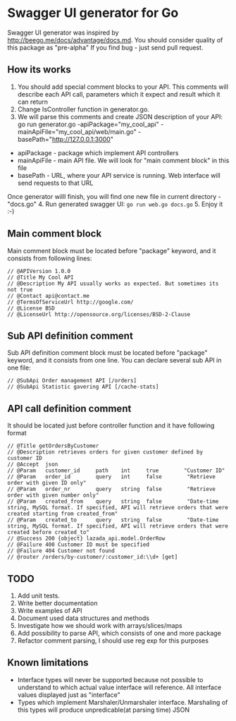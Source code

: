 Swagger UI generator for Go   
===========================   

Swagger UI generator was inspired by http://beego.me/docs/advantage/docs.md. You should consider quality of this package as "pre-alpha"
If you find bug - just send pull request.

How its works   
--------------
1. You should add special comment blocks to your API. This comments will  describe each API call, parameters which it expect and result which it can return
2. Change IsController function in generator.go.  
3. We will parse this comments and create JSON description of your API:
  go run generator.go -apiPackage="my_cool_api" -mainApiFile="my_cool_api/web/main.go" -basePath="http://127.0.0.1:3000"
  * apiPackage  - package which implement API controllers
  * mainApiFile - main API file. We will look for "main comment block" in this file
  * basePath    - URL, where your API service is running. Web interface will send requests to that URL

  Once generator willl finish, you will find one new file in current directory - "docs.go"
4. Run generated swagger UI:
`go run web.go docs.go`
5. Enjoy it :-)

Main comment block
-------------------
Main comment block must be located before "package" keyword, and it consists from following lines:  

    // @APIVersion 1.0.0
    // @Title My Cool API
    // @Description My API usually works as expected. But sometimes its not true 
    // @Contact api@contact.me
    // @TermsOfServiceUrl http://google.com/
    // @License BSD
    // @LicenseUrl http://opensource.org/licenses/BSD-2-Clause

Sub API definition comment
--------------------------
Sub API definition comment block must be located before "package" keyword, and it consists from one line. You can declare several sub API in one file:

    // @SubApi Order management API [/orders]
    // @SubApi Statistic gavering API [/cache-stats]

API call definition comment
---------------------------
It should be located just before controller function and it have following format

    // @Title getOrdersByCustomer
    // @Description retrieves orders for given customer defined by customer ID
    // @Accept  json
    // @Param   customer_id     path    int     true        "Customer ID"
    // @Param   order_id        query   int     false        "Retrieve order with given ID only"
    // @Param   order_nr        query   string  false        "Retrieve order with given number only"
    // @Param   created_from    query   string  false        "Date-time string, MySQL format. If specified, API will retrieve orders that were created starting from created_from"
    // @Param   created_to      query   string  false        "Date-time string, MySQL format. If specified, API will retrieve orders that were created before created_to"
    // @Success 200 {object} lazada_api.model.OrderRow
    // @Failure 400 Customer ID must be specified
    // @Failure 404 Customer not found
    // @router /orders/by-customer/:customer_id:\\d+ [get]


TODO
----
1. Add unit tests.
2. Write better documentation
3. Write examples of API
4. Document used data structures and methods
5. Investigate how we should work with arrays/slices/maps
6. Add possibility to parse API, which consists of one and more package
7. Refactor comment parsing, I should use reg exp for this purposes

Known limitations
-------
* Interface types will never be supported because not possible to understand to which actual value interface will reference. All interface values displayed just as "interface" 
* Types which implement Marshaler/Unmarshaler interface. Marshaling of this types will produce unpredicable(at parsing time) JSON


